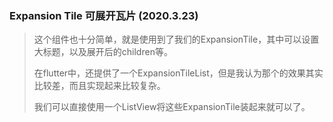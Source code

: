 ### Expansion Tile 可展开瓦片 (2020.3.23)

> 这个组件也十分简单，就是使用到了我们的ExpansionTile，其中可以设置大标题，以及展开后的children等。
>
> 在flutter中，还提供了一个ExpansionTileList，但是我认为那个的效果其实比较差，而且实现起来比较复杂。
>
> 我们可以直接使用一个ListView将这些ExpansionTile装起来就可以了。
